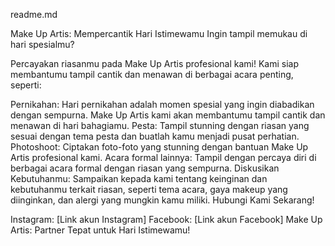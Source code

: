 readme.md

Make Up Artis: Mempercantik Hari Istimewamu
Ingin tampil memukau di hari spesialmu?

Percayakan riasanmu pada Make Up Artis profesional kami! Kami siap membantumu tampil cantik dan menawan di berbagai acara penting, seperti:

Pernikahan: Hari pernikahan adalah momen spesial yang ingin diabadikan dengan sempurna. Make Up Artis kami akan membantumu tampil cantik dan menawan di hari bahagiamu.
Pesta: Tampil stunning dengan riasan yang sesuai dengan tema pesta dan buatlah kamu menjadi pusat perhatian.
Photoshoot: Ciptakan foto-foto yang stunning dengan bantuan Make Up Artis profesional kami.
Acara formal lainnya: Tampil dengan percaya diri di berbagai acara formal dengan riasan yang sempurna.
Diskusikan Kebutuhanmu: Sampaikan kepada kami tentang keinginan dan kebutuhanmu terkait riasan, seperti tema acara, gaya makeup yang diinginkan, dan alergi yang mungkin kamu miliki.
Hubungi Kami Sekarang!

Instagram: [Link akun Instagram]
Facebook: [Link akun Facebook]
Make Up Artis: Partner Tepat untuk Hari Istimewamu!
